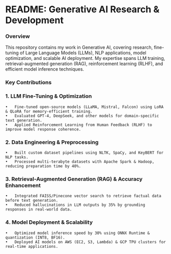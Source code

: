 # README: Generative AI Research & Development

### Overview

This repository contains my work in Generative AI, covering research, fine-tuning of Large Language Models (LLMs), NLP applications, model optimization, and scalable AI deployment. My expertise spans LLM training, retrieval-augmented generation (RAG), reinforcement learning (RLHF), and efficient model inference techniques.

### Key Contributions
### 1. LLM Fine-Tuning & Optimization
	•	Fine-tuned open-source models (LLaMA, Mistral, Falcon) using LoRA & QLoRA for memory-efficient training.
	•	Evaluated GPT-4, DeepSeek, and other models for domain-specific text generation.
	•	Applied Reinforcement Learning from Human Feedback (RLHF) to improve model response coherence.
 
### 2️. Data Engineering & Preprocessing
	•	Built custom dataset pipelines using NLTK, SpaCy, and KeyBERT for NLP tasks.
	•	Processed multi-terabyte datasets with Apache Spark & Hadoop, reducing preparation time by 40%.


### 3. Retrieval-Augmented Generation (RAG) & Accuracy Enhancement
	•	Integrated FAISS/Pinecone vector search to retrieve factual data before text generation.
	•	Reduced hallucinations in LLM outputs by 35% by grounding responses in real-world data.
### 4️. Model Deployment & Scalability
	•	Optimized model inference speed by 30% using ONNX Runtime & quantization (INT8, BF16).
	•	Deployed AI models on AWS (EC2, S3, Lambda) & GCP TPU clusters for real-time applications.
